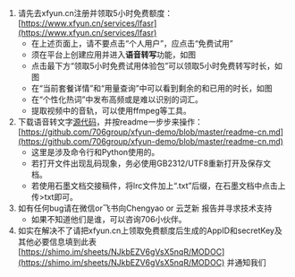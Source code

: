 1. 请先去xfyun.cn注册并领取5小时免费额度：[https://www.xfyun.cn/services/lfasr](https://www.xfyun.cn/services/lfasr)
    * 在上述页面上，请不要点击“个人用户”，应点击“免费试用”
    * 须在平台上创建应用并进入**语音转写**功能，如图
    * 点击最下方“领取5小时免费试用体验包”可以领取5小时免费转写时长，如图
    * 在“当前套餐详情”和“用量查询”中可以看到剩余的和已用的时长，如图
    * 在“个性化热词”中发布高频或是难以识别的词汇。
    * 提取视频中的音轨，可以使用ffmpeg等工具。
2. 下载语音转文字[源代码](https://github.com/706group/xfyun-demo/archive/master.zip)，并按readme一步步来操作：[https://github.com/706group/xfyun-demo/blob/master/readme-cn.md](https://github.com/706group/xfyun-demo/blob/master/readme-cn.md)
    * 这里是涉及命令行和Python使用的。
    * 若打开文件出现乱码现象，务必使用GB2312/UTF8重新打开及保存文档。
    * 若使用石墨文档交接稿件，将lrc文件加上“.txt”后缀，在石墨文档中点击上传>txt即可。
3. 如有任何bug请在微信or飞书向Chengyao or 云芝新 报告并寻求技术支持
    * 如果不知道他们是谁，可以咨询706小伙伴。
4. 如实在解决不了请把xfyun.cn上领取免费额度后生成的AppID和secretKey及其他必要信息填到此表[https://shimo.im/sheets/NJkbEZV6gVsX5nqR/MODOC](https://shimo.im/sheets/NJkbEZV6gVsX5nqR/MODOC) 并通知我们
